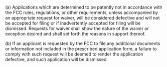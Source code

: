 (a) Applications which are determined to be patently not in accordance with the FCC rules, regulations, or other requirements, unless accompanied by an appropriate request for waiver, will be considered defective and will not be accepted for filing or if inadvertently accepted for filing will be dismissed. Requests for waiver shall show the nature of the waiver or exception desired and shall set forth the reasons in support thereof.

(b) If an applicant is requested by the FCC to file any additional documents or information not included in the prescribed application form, a failure to comply with such request will be deemed to render the application defective, and such application will be dismissed.

